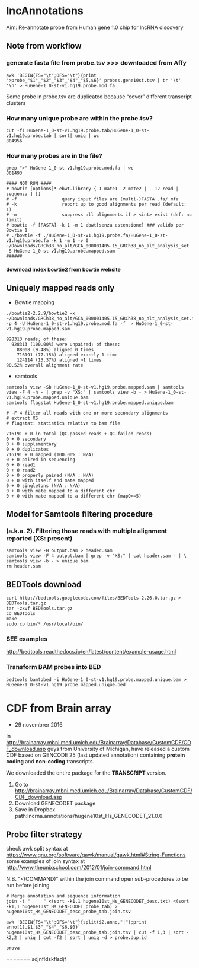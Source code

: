# lncAnnotations

Aim: Re-annotate probe from Human gene 1.0 chip for lncRNA discovery

## Note from workflow

### generate fasta file from probe.tsv >>> downloaded from Affy  
```
awk 'BEGIN{FS="\t";OFS="\t"}{print ">probe_"$1"_"$2"_"$3"_"$4"_"$5,$6}' probes.gene10st.tsv | tr '\t' '\n' > HuGene-1_0-st-v1.hg19.probe.mod.fa
```
Some probe in probe.tsv are duplicated because “cover” different transcript clusters

### How many unique probe are within the probe.tsv?
```
cut -f1 HuGene-1_0-st-v1.hg19.probe.tab/HuGene-1_0-st-v1.hg19.probe.tab | sort| uniq | wc
804956
```

### How many probes are in the file?

```
grep ">" HuGene-1_0-st-v1.hg19.probe.mod.fa | wc
861493

#### NOT RUN ####
# bowtie [options]* ebwt.library {-1 mate1 -2 mate2 | --12 read | sequenza ] []
# -f                 query input files are (multi-)FASTA .fa/.mfa
# -k                 report up to good alignments per read (default: 1)
# -m                 suppress all alignments if > <int> exist (def: no limit)
# bowtie -f [FASTA] -k 1 -m 1 ebwt[senza estensione] ### valido per Bowtie 1
# ./bowtie -f ./HuGene-1_0-st-v1.hg19.probe.fa/HuGene-1_0-st-v1.hg19.probe.fa -k 1 -m 1 -v 0 ~/Downloads/GRCh38_no_alt/GCA_000001405.15_GRCh38_no_alt_analysis_set -S HuGene-1_0-st-v1.hg19.probe.mapped.sam
######
```

#### download index bowtie2 from bowtie website

## Uniquely mapped reads only

* Bowtie mapping

```
./bowtie2-2.2.9/bowtie2 -x ~/Downloads/GRCh38_no_alt/GCA_000001405.15_GRCh38_no_alt_analysis_set.fna.bowtie_index -p 4 -U HuGene-1_0-st-v1.hg19.probe.mod.fa -f  > HuGene-1_0-st-v1.hg19.probe.mapped.sam

928313 reads; of these:
  928313 (100.00%) were unpaired; of these:
    88008 (9.48%) aligned 0 times
    716191 (77.15%) aligned exactly 1 time
    124114 (13.37%) aligned >1 times
90.52% overall alignment rate
```

* samtools

```
samtools view -Sb HuGene-1_0-st-v1.hg19.probe.mapped.sam | samtools view -F 4 -h - | grep -v "XS:" | samtools view -b - > HuGene-1_0-st-v1.hg19.probe.mapped.unique.bam
samtools flagstat HuGene-1_0-st-v1.hg19.probe.mapped.unique.bam

# -F 4 filter all reads with one or more secondary alignments
# extract XS
# flagstat: statistics relative to bam file

716191 + 0 in total (QC-passed reads + QC-failed reads)
0 + 0 secondary
0 + 0 supplementary
0 + 0 duplicates
716191 + 0 mapped (100.00% : N/A)
0 + 0 paired in sequencing
0 + 0 read1
0 + 0 read2
0 + 0 properly paired (N/A : N/A)
0 + 0 with itself and mate mapped
0 + 0 singletons (N/A : N/A)
0 + 0 with mate mapped to a different chr
0 + 0 with mate mapped to a different chr (mapQ>=5)
```

## Model for Samtools filtering procedure
### (a.k.a. 2). Filtering those reads with multiple alignment reported (XS: present)

```
samtools view -H output.bam > header.sam
samtools view -F 4 output.bam | grep -v "XS:" | cat header.sam - | \
samtools view -b - > unique.bam
rm header.sam
```

## BEDTools download
```
curl http://bedtools.googlecode.com/files/BEDTools-2.26.0.tar.gz > BEDTools.tar.gz
tar -zxvf BEDTools.tar.gz
cd BEDTools
make
sudo cp bin/* /usr/local/bin/
```
### SEE examples
http://bedtools.readthedocs.io/en/latest/content/example-usage.html

### Transform BAM probes into BED
```
bedtools bamtobed -i HuGene-1_0-st-v1.hg19.probe.mapped.unique.bam > HuGene-1_0-st-v1.hg19.probe.mapped.unique.bed
```

# CDF from Brain array

* 29 novembrer 2016

In http://brainarray.mbni.med.umich.edu/Brainarray/Database/CustomCDF/CDF_download.asp guys from University of Michigan, have released a custom CDF based on GENCODE 25 (last updated annotation) containing **protein coding** and **non-coding** transcripts.

We downloaded the entire package for the **TRANSCRIPT** version.

1. Go to http://brainarray.mbni.med.umich.edu/Brainarray/Database/CustomCDF/CDF_download.asp
2. Download GENECODET package
3. Save in Dropbox path:lncrna.annotations/hugene10st_Hs_GENECODET_21.0.0

## Probe filter strategy

check awk split syntax at https://www.gnu.org/software/gawk/manual/gawk.html#String-Functions
some examples of join syntax at http://www.theunixschool.com/2012/01/join-command.html

N.B. "<(COMMAND)" within the join command open sub-procedures to be run before joining

```
# Merge annotation and sequence information
join -t "     " <(sort -k1,1 hugene10st_Hs_GENECODET_desc.txt) <(sort -k1,1 hugene10st_Hs_GENECODET_probe_tab) > hugene10st_Hs_GENECODET_desc_probe_tab.join.tsv

awk 'BEGIN{FS="\t";OFS="\t"}{split($2,anno,"|");print anno[1],$1,$3"_"$4"_"$6,$0}' hugene10st_Hs_GENECODET_desc_probe_tab.join.tsv | cut -f 1,3 | sort -k2,2 | uniq | cut -f2 | sort | uniq -d > probe.dup.id
```

```
prova
```
=======
sdjnfldskflsdjf
